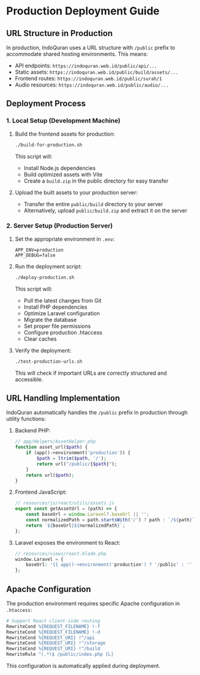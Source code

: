 # Production Deployment Guide

## URL Structure in Production

In production, IndoQuran uses a URL structure with `/public` prefix to accommodate shared hosting environments. This means:

- API endpoints: `https://indoquran.web.id/public/api/...`
- Static assets: `https://indoquran.web.id/public/build/assets/...`
- Frontend routes: `https://indoquran.web.id/public/surah/1`
- Audio resources: `https://indoquran.web.id/public/audio/...`

## Deployment Process

### 1. Local Setup (Development Machine)

1. Build the frontend assets for production:
   ```bash
   ./build-for-production.sh
   ```
   This script will:
   - Install Node.js dependencies
   - Build optimized assets with Vite
   - Create a `build.zip` in the public directory for easy transfer

2. Upload the built assets to your production server:
   - Transfer the entire `public/build` directory to your server
   - Alternatively, upload `public/build.zip` and extract it on the server

### 2. Server Setup (Production Server)

1. Set the appropriate environment in `.env`:
   ```
   APP_ENV=production
   APP_DEBUG=false
   ```

2. Run the deployment script:
   ```bash
   ./deploy-production.sh
   ```
   This script will:
   - Pull the latest changes from Git
   - Install PHP dependencies
   - Optimize Laravel configuration
   - Migrate the database
   - Set proper file permissions
   - Configure production .htaccess
   - Clear caches

3. Verify the deployment:
   ```bash
   ./test-production-urls.sh
   ```
   This will check if important URLs are correctly structured and accessible.

## URL Handling Implementation

IndoQuran automatically handles the `/public` prefix in production through utility functions:

1. Backend PHP:
   ```php
   // app/Helpers/AssetHelper.php
   function asset_url($path) {
       if (app()->environment('production')) {
           $path = ltrim($path, '/');
           return url("/public/{$path}");
       }
       return url($path);
   }
   ```

2. Frontend JavaScript:
   ```javascript
   // resources/js/react/utils/assets.js
   export const getAssetUrl = (path) => {
       const baseUrl = window.Laravel?.baseUrl || '';
       const normalizedPath = path.startsWith('/') ? path : `/${path}`;
       return `${baseUrl}${normalizedPath}`;
   };
   ```

3. Laravel exposes the environment to React:
   ```php
   // resources/views/react.blade.php
   window.Laravel = {
       baseUrl: '{{ app()->environment('production') ? '/public' : '' }}'
   };
   ```

## Apache Configuration

The production environment requires specific Apache configuration in `.htaccess`:

```apache
# Support React client-side routing
RewriteCond %{REQUEST_FILENAME} !-f
RewriteCond %{REQUEST_FILENAME} !-d
RewriteCond %{REQUEST_URI} !^/api
RewriteCond %{REQUEST_URI} !^/storage
RewriteCond %{REQUEST_URI} !^/build
RewriteRule ^(.*)$ /public/index.php [L]
```

This configuration is automatically applied during deployment.

